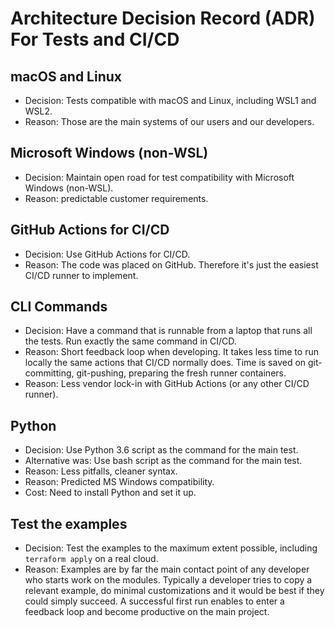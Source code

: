 # Architecture Decision Record (ADR) For Tests and CI/CD

## macOS and Linux

- Decision: Tests compatible with macOS and Linux, including WSL1 and WSL2.
- Reason: Those are the main systems of our users and our developers.

## Microsoft Windows (non-WSL)

- Decision: Maintain open road for test compatibility with Microsoft Windows (non-WSL).
- Reason: predictable customer requirements.

## GitHub Actions for CI/CD

- Decision: Use GitHub Actions for CI/CD.
- Reason: The code was placed on GitHub. Therefore it's just the easiest CI/CD runner to implement.

## CLI Commands

- Decision: Have a command that is runnable from a laptop that runs all the tests. Run exactly the same command in CI/CD.
- Reason: Short feedback loop when developing. It takes less time to run locally the same actions that CI/CD normally does. Time is saved on git-committing, git-pushing, preparing the fresh runner containers.
- Reason: Less vendor lock-in with GitHub Actions (or any other CI/CD runner).

## Python

- Decision: Use Python 3.6 script as the command for the main test.
- Alternative was: Use bash script as the command for the main test.
- Reason: Less pitfalls, cleaner syntax.
- Reason: Predicted MS Windows compatibility.
- Cost: Need to install Python and set it up.

## Test the examples

- Decision: Test the examples to the maximum extent possible, including `terraform apply` on a real cloud.
- Reason: Examples are by far the main contact point of any developer
who starts work on the modules. Typically a developer tries to copy
a relevant  example, do minimal customizations and it would be best if they could simply succeed. A successful first run enables to enter a feedback loop and become productive on the main project.
